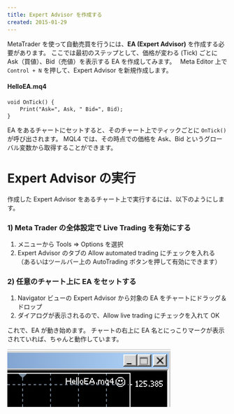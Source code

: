 ```yaml
---
title: Expert Advisor を作成する
created: 2015-01-29
---
```


MetaTrader を使って自動売買を行うには、__EA (Expert Advisor)__ を作成する必要があります。
ここでは最初のステップとして、価格が変わる (Tick) ごとに Ask（買値）、Bid（売値）を表示する EA を作成してみます。　
Meta Editor 上で `Control + N` を押して、Expert Advisor を新規作成します。

#### HelloEA.mq4
```mql
void OnTick() {
    Print("Ask=", Ask, " Bid=", Bid);
}
```

EA をあるチャートにセットすると、そのチャート上でティックごとに `OnTick()` が呼び出されます。
MQL4 では、その時点での価格を Ask、Bid というグローバル変数から取得することができます。

Expert Advisor の実行
====

作成した Expert Advisor をあるチャート上で実行するには、以下のようにします。

### 1) Meta Trader の全体設定で Live Trading を有効にする

1. メニューから Tools => Options を選択
2. Expert Advisor のタブの Allow automated trading にチェックを入れる
  （あるいはツールバー上の AutoTrading ボタンを押して有効にできます）

### 2) 任意のチャート上に EA をセットする

1. Navigator ビューの Expert Advisor から対象の EA をチャートにドラッグ＆ドロップ
2. ダイアログが表示されるので、Allow live trading にチェックを入れて OK

これで、EA が動き始めます。
チャートの右上に EA 名とにっこりマークが表示されていれば、ちゃんと動作しています。

![create-advisor.png](img/create-advisor.png)
